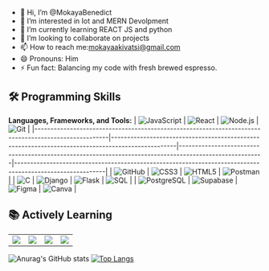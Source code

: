 - 👋 Hi, I’m @MokayaBenedict
- 👀 I’m interested in Iot and MERN Devolpment 
- 🌱 I’m currently learning REACT JS and python
- 💞️ I’m looking to collaborate on projects
- 📫 How to reach me:mokayaakivatsi@gmail.com
- 😄 Pronouns: Him
- ⚡ Fun fact: Balancing my code with fresh brewed espresso.
## 🛠 Programming Skills  
**Languages, Frameworks, and Tools:** 
| ![JavaScript](https://img.shields.io/badge/-JavaScript-black?style=for-the-badge&logo=javascript) | ![React](https://img.shields.io/badge/-React-black?style=for-the-badge&logo=react) | ![Node.js](https://img.shields.io/badge/-Node.js-black?style=for-the-badge&logo=node.js) | ![Git](https://img.shields.io/badge/-Git-black?style=for-the-badge&logo=git) |
|-----------------------------------------------------------------------------------------------------|--------------------------------------------------------------------------------------------------|--------------------------------------------------------------------------------------------------------|----------------------------------------------------------------------------------------------------------|
| ![GitHub](https://img.shields.io/badge/-GitHub-black?style=for-the-badge&logo=github)               | ![CSS3](https://img.shields.io/badge/-CSS3-black?style=for-the-badge&logo=css3)                 | ![HTML5](https://img.shields.io/badge/-HTML5-black?style=for-the-badge&logo=html5)                     | ![Postman](https://img.shields.io/badge/-Postman-black?style=for-the-badge&logo=postman)                 |
| ![C](https://img.shields.io/badge/-C-black?style=for-the-badge&logo=c)                | ![Django](https://img.shields.io/badge/-Django-black?style=for-the-badge&logo=django)             | ![Flask](https://img.shields.io/badge/-Flask-black?style=for-the-badge&logo=flask)                       | ![SQL](https://img.shields.io/badge/-SQL-black?style=for-the-badge&logo=postgresql)                      |
| ![PostgreSQL](https://img.shields.io/badge/-PostgreSQL-black?style=for-the-badge&logo=postgresql)   | ![Supabase](https://img.shields.io/badge/-Supabase-black?style=for-the-badge&logo=supabase)       | ![Figma](https://img.shields.io/badge/-Figma-black?style=for-the-badge&logo=figma)                       | ![Canva](https://img.shields.io/badge/-Canva-black?style=for-the-badge&logo=canva)                        |



## 📚 Actively Learning  

<table>
  <tr>
    <td><img src="https://img.shields.io/badge/-JavaScript-F7DF1E?style=flat&logo=javascript&logoColor=black"></td>
    <td><img src="https://img.shields.io/badge/-React-61DAFB?style=flat&logo=react&logoColor=black"></td>
    <td><img src="https://img.shields.io/badge/-C-A8B9CC?style=flat&logo=c&logoColor=white"></td>
    <td><img src="https://img.shields.io/badge/-Python-3776AB?style=flat&logo=python&logoColor=white"></td>
  </tr>
</table>


![Anurag's GitHub stats](https://github-readme-stats.vercel.app/api?username=MokayaBenedict&show_icons=true&theme=radical)
[![Top Langs](https://github-readme-stats.vercel.app/api/top-langs/?username=MokayaBenedict&layout=donut)](https://github.com/MokayaBenedict/github-readme-stats)


<!---
MokayaBenedict/MokayaBenedict is a ✨ special ✨ repository because its `README.md` (this file) appears on your GitHub profile.
You can click the Preview link to take a look at your changes.
--->
